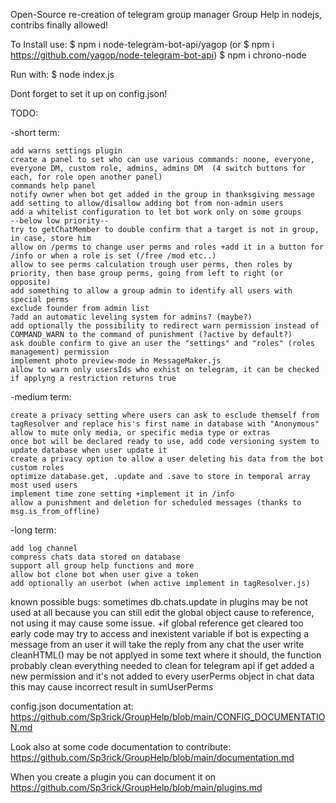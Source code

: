 Open-Source re-creation of telegram group manager Group Help in nodejs, contribs finally allowed!

To Install use:
$ npm i node-telegram-bot-api/yagop (or $ npm i https://github.com/yagop/node-telegram-bot-api)
$ npm i chrono-node

Run with:
$ node index.js

Dont forget to set it up on config.json!

TODO:

-short term:

    add warns settings plugin
    create a panel to set who can use various commands: noone, everyone, everyone DM, custom role, admins, admins DM  (4 switch buttons for each, for role open another panel)
    commands help panel
    notify owner when bot get added in the group in thanksgiving message
    add setting to allow/disallow adding bot from non-admin users
    add a whitelist configuration to let bot work only on some groups
    --below low priority--
    try to getChatMember to double confirm that a target is not in group, in case, store him
    allow on /perms to change user perms and roles +add it in a button for /info or when a role is set (/free /mod etc..)
    allow to see perms calculation trough user perms, then roles by priority, then base group perms, going from left to right (or opposite)
    add something to allow a group admin to identify all users with special perms
    exclude founder from admin list
    ?add an automatic leveling system for admins? (maybe?)
    add optionally the possibility to redirect warn permission instead of COMMAND_WARN to the command of punishment (?active by default?)
    ask double confirm to give an user the "settings" and "roles" (roles management) permission
    implement photo preview-mode in MessageMaker.js
    allow to warn only usersIds who exhist on telegram, it can be checked if applyng a restriction returns true

-medium term:

    create a privacy setting where users can ask to esclude themself from tagResolver and replace his's first name in database with "Anonymous"
    allow to mute only media, or specific media type or extras
    once bot will be declared ready to use, add code versioning system to update database when user update it
    create a privacy option to allow a user deleting his data from the bot
    custom roles
    optimize database.get, .update and .save to store in temporal array most used users
    implement time zone setting +implement it in /info
    allow a punishment and deletion for scheduled messages (thanks to msg.is_from_offline)

-long  term:

    add log channel
    compress chats data stored on database
    support all group help functions and more
    allow bot clone bot when user give a token
    add optionally an userbot (when active implement in tagResolver.js)

known possible bugs:
sometimes db.chats.update in plugins may be not used at all because you can still edit the global object cause to reference, not using it may cause some issue. +if global reference get cleared too early code may try to access and inexistent variable
if bot is expecting a message from an user it will take the reply from any chat the user write
cleanHTML() may be not applyed in some text where it should, the function probably clean everything needed to clean for telegram api
if get added a new permission and it's not added to every userPerms object in chat data this may cause incorrect result in sumUserPerms


config.json documentation at: https://github.com/Sp3rick/GroupHelp/blob/main/CONFIG_DOCUMENTATION.md

Look also at some code documentation to contribute: https://github.com/Sp3rick/GroupHelp/blob/main/documentation.md

When you create a plugin you can document it on https://github.com/Sp3rick/GroupHelp/blob/main/plugins.md
